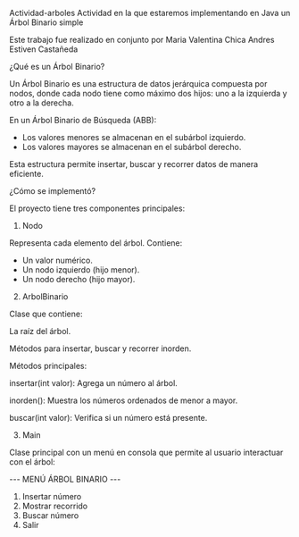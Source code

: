 Actividad-arboles
Actividad en la que estaremos implementando en Java un Árbol Binario simple

Este trabajo fue realizado en conjunto por 
Maria Valentina Chica
Andres Estiven Castañeda

¿Qué es un Árbol Binario?

Un Árbol Binario es una estructura de datos jerárquica compuesta por nodos, donde cada nodo tiene como máximo dos hijos:
uno a la izquierda y otro a la derecha.

En un Árbol Binario de Búsqueda (ABB):

- Los valores menores se almacenan en el subárbol izquierdo.
- Los valores mayores se almacenan en el subárbol derecho.

Esta estructura permite insertar, buscar y recorrer datos de manera eficiente.

¿Cómo se implementó?

El proyecto tiene tres componentes principales:

1. Nodo

Representa cada elemento del árbol. Contiene:

- Un valor numérico.
- Un nodo izquierdo (hijo menor).
- Un nodo derecho (hijo mayor).
  
2. ArbolBinario

Clase que contiene:

La raíz del árbol.

Métodos para insertar, buscar y recorrer inorden.

Métodos principales:

insertar(int valor): Agrega un número al árbol.

inorden(): Muestra los números ordenados de menor a mayor.

buscar(int valor): Verifica si un número está presente.

3. Main

Clase principal con un menú en consola que permite al usuario interactuar con el árbol:

--- MENÚ ÁRBOL BINARIO ---
1. Insertar número
2. Mostrar recorrido
3. Buscar número
4. Salir
